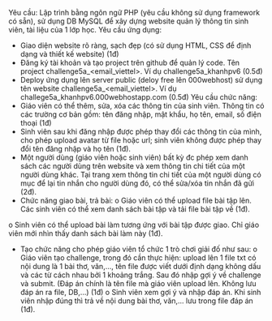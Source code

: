Yêu cầu:
Lập trình bằng ngôn ngữ PHP (yêu cầu không sử dụng framework có sẵn),
sử dụng DB MySQL để xây dựng website quản lý thông tin sinh viên, tài liệu
của 1 lớp học.
Yêu cầu ứng dụng:
- Giao diện website rõ ràng, sạch đẹp (có sử dụng HTML, CSS để định
dạng và thiết kế website) (1đ)
- Đăng ký tài khoản và tạo project trên github để quản lý code. Tên
project challenge5a_&lt;email_viettel&gt;. Ví dụ challenge5a_khanhpv6 (0.5đ)
- Deploy ứng dụng lên server public (deloy free lên 000webhost) sử dụng
tên website challenge5a_&lt;email_viettel&gt;. Ví dụ
challege5a_khanhpv6.000webhostapp.com (0.5đ)
Yêu cầu chức năng:
- Giáo viên có thể thêm, sửa, xóa các thông tin của sinh viên. Thông tin có
các trường cơ bản gồm: tên đăng nhập, mật khẩu, họ tên, email, số điện
thoại (1đ)
- Sinh viên sau khi đăng nhập được phép thay đổi các thông tin của mình,
cho phép upload avatar từ file hoặc url; sinh viên không được phép thay
đổi tên đăng nhập và họ tên (1đ).
- Một người dùng (giáo viên hoặc sinh viên) bất kỳ đc phép xem danh
sách các người dùng trên website và xem thông tin chi tiết của một
người dùng khác. Tại trang xem thông tin chi tiết của một người dùng có
mục để lại tin nhắn cho người dùng đó, có thể sửa/xóa tin nhắn đã gửi
(2đ).
- Chức năng giao bài, trả bài:
o Giáo viên có thể upload file bài tập lên. Các sinh viên có thể xem
danh sách bài tập và tải file bài tập về (1đ).

o Sinh viên có thể upload bài làm tương ứng với bài tập được giao.
Chỉ giáo viên mới nhìn thấy danh sách bài làm này (1đ).
- Tạo chức năng cho phép giáo viên tổ chức 1 trò chơi giải đố như sau:
o Giáo viên tạo challenge, trong đó cần thực hiện: upload lên 1 file
txt có nội dung là 1 bài thơ, văn,…, tên file được viết dưới định
dạng không dấu và các từ cách nhau bởi 1 khoảng trắng. Sau đó
nhập gợi ý về challenge và submit. (Đáp án chính là tên file mà
giáo viên upload lên. Không lưu đáp án ra file, DB,…) (1đ)
o Sinh viên xem gợi ý và nhập đáp án. Khi sinh viên nhập đúng thì
trả về nội dung bài thơ, văn,… lưu trong file đáp án (1đ).
